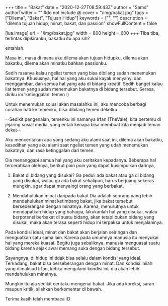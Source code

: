 +++
title = "Bakat"
date = "2020-12-27T08:59:43Z"
author = "Sams"
authorTwitter = "" #do not include @
cover = "/img/bakat.jpg"
tags = ["Dilema", "Bakat", "Tujuan Hidup"]
keywords = ["", ""]
description = "dilema tujuan hidup, minat, bakat, dan passion"
showFullContent = false

[lua.image]
url = "/img/bakat.jpg"
width = 800
height = 600
+++
Tiba tiba, terlintas dipikiranku, bakatku itu apa sih?

entahlah. 

Masa ini, masa di mana aku dilema akan tujuan hidupku, dilema akan bakatku, dilema akan minatku bahkan passionku. 

Sedih rasanya kalau ngeliat temen yang bisa dibilang sudah menemukan bakatnya. Khususnya, hal hal yang aku sukai kayak menyanyi dan menggambar, dan semua hal yang ada di bidang kreatif. Sedih banget kalau liat temen yang sudah menemukan bakatnya di bidang tersebut. Serasa, diriku ini 'ketinggalan' temen :)

Untuk menemukan solusi akan masalahku ini, aku mencoba berbagi curahan hati ke temenku, bisa dibilang temen deketku.

--Sedikit pengenalan, temenku ini namanya Irfan (TheVale), kita bertemu di jejaring sosial media, yang entah kenapa bisa membuat kita menjadi teman dekat--

Aku menceritakan apa yang sedang aku alami saat ini, dilema akan bakatku, kesedihan yang aku alami saat ngeliat temen yang udah menemukan bakatnya, dan rasa ketinggalan dari temen.

Dia menanggapi semua hal yang aku ceritakan kepadanya. Beberapa hal tercerahkan olehnya, berikut poin poin yang dapat kusimpulkan darinya,

1. Bakat di bidang yang disukai?
Ga peduli ada bakat atau ga di bidang yang disukai, walau ga ada bakat sekalipun, harus berjuang sekeras mungkin, agar dapat menyaingi orang yang berbakat. 

2. Mendahulukan minat daripada bakat
Dia adalah seorang yang lebih mendahulukan minat ketimbang bakat, jika bakat tersebut berseberangan dengan minatnya. Karena, menurutnya untuk mendapatkan hidup yang bahagia, lakukanlah hal yang disukai, walau berpotensi berbakat di suatu bidang, akan tetapi bukan bidang yang disukai, maka akan terasa seperti hidup ini terpaksa untuk menjalaninya.

Pada kondisi ideal, minat dan bakat akan berjalan seiringan dan menguatkan satu sama lain. Karena pada umumnya manusia itu menyukai hal yang mereka kuasai. Begitu juga sebaliknya, manusia menguasai suatu bidang karena sejak awal memang suka dengan bidang tersebut.

Sayangnya, di hidup ini tidak bisa selalu dalam kondisi yang ideal. Terkadang, bakat bisa berseberangan dengan minat. Dan kondisi inilah yang dimaksud Irfan, ketika mengalami kondisi ini, dia akan lebih mendahulukan minatnya.

Mungkin itu aja sedikit ceritaku mengenai bakat. Jika ada koreksi, saran maupun kritik, silahkan berkomentar di bawah.

Terima kasih telah membaca :D